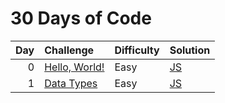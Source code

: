 # 30 Days of Code

| Day | Challenge                                                                     | Difficulty | Solution                       |
| --: | :---------------------------------------------------------------------------- | :--------- | :----------------------------- |
|   0 | [Hello, World!](https://www.hackerrank.com/challenges/30-hello-world/problem) | Easy       | [JS](./0-hello-world/index.js) |
|   1 | [Data Types](https://www.hackerrank.com/challenges/30-data-types/problem)     | Easy       | [JS](./1-data-types/index.js)  |
